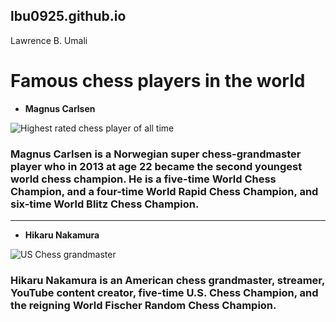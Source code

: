 ## lbu0925.github.io
Lawrence B. Umali 
# Famous chess players in the world
- **Magnus Carlsen**

![Highest rated chess player of all time](https://cdn.chess24.com/3rICM8YvTv-7DoX6fxxPWA/original/51742474648_86c1d847e2_c--1.jpg)

### Magnus Carlsen is a Norwegian super chess-grandmaster player who in 2013 at age 22 became the second youngest world chess champion. He is a five-time World Chess Champion, and a four-time World Rapid Chess Champion, and six-time World Blitz Chess Champion.
---
- **Hikaru Nakamura**

![US Chess grandmaster](https://i.insider.com/5faadf411df1d50018219f37?width=700)

### Hikaru Nakamura is an American chess grandmaster, streamer, YouTube content creator, five-time U.S. Chess Champion, and the reigning World Fischer Random Chess Champion.
